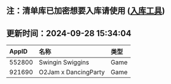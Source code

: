 ## 注：清单库已加密想要入库请使用 ([入库工具](https://github.com/BlankTMing/ManifestAutoUpdate/releases))

## 更新时间：2024-09-28 15:34:04
| AppID | 名称 | 类型  |
| :-------------------- | :----------------------------- | :----------- |
| 552800 | Swingin Swiggins| Game |
| 921690 | O2Jam x DancingParty| Game |
